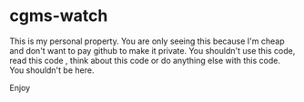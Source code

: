 # cgms-watch

This is my personal property.  You are only seeing this because I'm cheap and don't want to pay github to make it private.
You shouldn't use this code, read this code , think about this code or do anything else with this code.  
You shouldn't be here.

Enjoy
